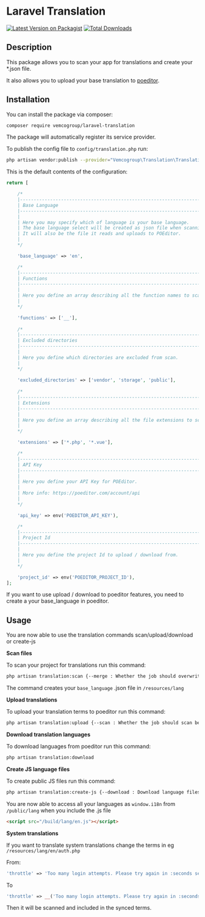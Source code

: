 # Laravel Translation

[![Latest Version on Packagist](https://img.shields.io/packagist/v/vemcogroup/laravel-translation.svg?style=flat-square)](https://packagist.org/packages/vemcogroup/laravel-translation)
[![Total Downloads](https://img.shields.io/packagist/dt/vemcogroup/laravel-translation.svg?style=flat-square)](https://packagist.org/packages/vemcogroup/laravel-translation)

## Description

This package allows you to scan your app for translations and create your *.json file.

It also allows you to upload your base translation to [poeditor](https://www.poeditor.com).

## Installation

You can install the package via composer:

```bash
composer require vemcogroup/laravel-translation
```

The package will automatically register its service provider.

To publish the config file to `config/translation.php` run:

```bash
php artisan vendor:publish --provider="Vemcogroup\Translation\TranslationServiceProvider"
```

This is the default contents of the configuration:

```php
return [

    /*
    |--------------------------------------------------------------------------
    | Base Language
    |--------------------------------------------------------------------------
    |
    | Here you may specify which of language is your base language.
    | The base language select will be created as json file when scanning.
    | It will also be the file it reads and uploads to POEditor.
    |
    */

    'base_language' => 'en',

    /*
    |--------------------------------------------------------------------------
    | Functions
    |--------------------------------------------------------------------------
    |
    | Here you define an array describing all the function names to scan files for.
    |
    */

    'functions' => ['__'],
    
    /*
	|--------------------------------------------------------------------------
	| Excluded directories
	|--------------------------------------------------------------------------
	|
	| Here you define which directories are excluded from scan.
	|
	*/
	
    'excluded_directories' => ['vendor', 'storage', 'public'],
    
    /*
    |--------------------------------------------------------------------------
    | Extensions
    |--------------------------------------------------------------------------
    |
    | Here you define an array describing all the file extensions to scan through.
    |
    */

    'extensions' => ['*.php', '*.vue'],

    /*
    |--------------------------------------------------------------------------
    | API Key
    |--------------------------------------------------------------------------
    |
    | Here you define your API Key for POEditor.
    |
    | More info: https://poeditor.com/account/api
    |
    */

    'api_key' => env('POEDITOR_API_KEY'),

    /*
    |--------------------------------------------------------------------------
    | Project Id
    |--------------------------------------------------------------------------
    |
    | Here you define the project Id to upload / download from.
    |
    */

    'project_id' => env('POEDITOR_PROJECT_ID'),
];
```

If you want to use upload / download to poeditor features, you need to create a your base_language in poeditor.

## Usage

You are now able to use the translation commands scan/upload/download or create-js 

**Scan files**

To scan your project for translations run this command:
```bash
php artisan translation:scan {--merge : Whether the job should overwrite or merge new translations keys}
``` 

The command creates your `base_language` .json file in `/resources/lang`

**Upload translations**

To upload your translation terms to poeditor run this command:
```bash
php artisan translation:upload {--scan : Whether the job should scan before uploading}
```

**Download translation languages**

To download languages from poeditor run this command:
```bash
php artisan translation:download
``` 

**Create JS language files**

To create public JS files run this command:
```bash
php artisan translation:create-js {--download : Download language files before creating js}
``` 

You are now able to access all your languages as `window.i18n` from `/public/lang` when you include the .js file

````html
<script src="/build/lang/en.js"></script>
````

**System translations**

If you want to translate system translations change the terms in eg `/resources/lang/en/auth.php` 

From:
```php
'throttle' => 'Too many login attempts. Please try again in :seconds seconds.',
``` 

To
```php
'throttle' => __('Too many login attempts. Please try again in :seconds seconds.'),
``` 

Then it will be scanned and included in the synced terms.
